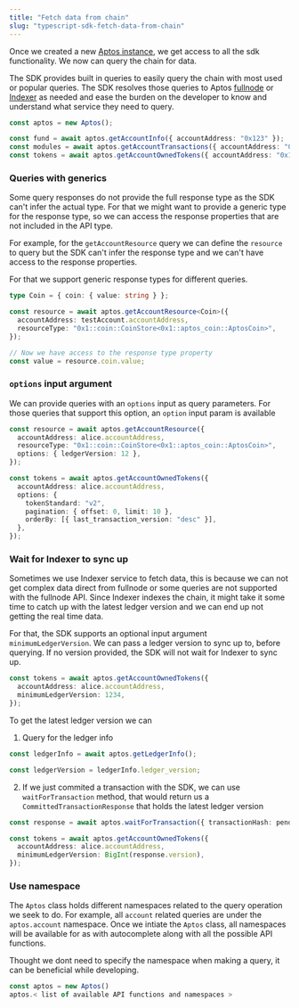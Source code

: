 ```yaml
---
title: "Fetch data from chain"
slug: "typescript-sdk-fetch-data-from-chain"
---
```


Once we created a new [Aptos instance](./sdk-configuration.md), we get access to all the sdk functionality. We now can query the chain for data.

The SDK provides built in queries to easily query the chain with most used or popular queries. The SDK resolves those queries to Aptos [fullnode](https://fullnode.mainnet.aptoslabs.com/v1/spec#/) or [Indexer](https://cloud.hasura.io/public/graphiql?endpoint=https://indexer.mainnet.aptoslabs.com/v1/graphql) as needed and ease the burden on the developer to know and understand what service they need to query.

```ts
const aptos = new Aptos();

const fund = await aptos.getAccountInfo({ accountAddress: "0x123" });
const modules = await aptos.getAccountTransactions({ accountAddress: "0x123" });
const tokens = await aptos.getAccountOwnedTokens({ accountAddress: "0x123" });
```

### Queries with generics

Some query responses do not provide the full response type as the SDK can't infer the actual type. For that we might want to provide a generic type for the response type, so we can access the response properties that are not included in the API type.

For example, for the `getAccountResource` query we can define the `resource` to query but the SDK can't infer the response type and we can't have access to the response properties.

For that we support generic response types for different queries.

```ts
type Coin = { coin: { value: string } };

const resource = await aptos.getAccountResource<Coin>({
  accountAddress: testAccount.accountAddress,
  resourceType: "0x1::coin::CoinStore<0x1::aptos_coin::AptosCoin>",
});

// Now we have access to the response type property
const value = resource.coin.value;
```

### `options` input argument

We can provide queries with an `options` input as query parameters. For those queries that support this option, an `option` input param is available

```ts
const resource = await aptos.getAccountResource({
  accountAddress: alice.accountAddress,
  resourceType: "0x1::coin::CoinStore<0x1::aptos_coin::AptosCoin>",
  options: { ledgerVersion: 12 },
});

const tokens = await aptos.getAccountOwnedTokens({
  accountAddress: alice.accountAddress,
  options: {
    tokenStandard: "v2",
    pagination: { offset: 0, limit: 10 },
    orderBy: [{ last_transaction_version: "desc" }],
  },
});
```

### Wait for Indexer to sync up

Sometimes we use Indexer service to fetch data, this is because we can not get complex data direct from fullnode or some queries are not supported with the fullnode API.
Since Indexer indexes the chain, it might take it some time to catch up with the latest ledger version and we can end up not getting the real time data.

For that, the SDK supports an optional input argument `minimumLedgerVersion`. We can pass a ledger version to sync up to, before querying.
If no version provided, the SDK will not wait for Indexer to sync up.

```ts
const tokens = await aptos.getAccountOwnedTokens({
  accountAddress: alice.accountAddress,
  minimumLedgerVersion: 1234,
});
```

To get the latest ledger version we can

1. Query for the ledger info

```ts
const ledgerInfo = await aptos.getLedgerInfo();

const ledgerVersion = ledgerInfo.ledger_version;
```

2. If we just commited a transaction with the SDK, we can use `waitForTransaction` method, that would return us a `CommittedTransactionResponse` that holds the latest ledger version

```ts
const response = await aptos.waitForTransaction({ transactionHash: pendingTransaction.hash });

const tokens = await aptos.getAccountOwnedTokens({
  accountAddress: alice.accountAddress,
  minimumLedgerVersion: BigInt(response.version),
});
```

### Use namespace

The `Aptos` class holds different namespaces related to the query operation we seek to do. For example, all `account` related queries are under the `aptos.account` namespace.
Once we intiate the `Aptos` class, all namespaces will be available for as with autocomplete along with all the possible API functions.

Thought we dont need to specify the namespace when making a query, it can be beneficial while developing.

```ts
const aptos = new Aptos()
aptos.< list of available API functions and namespaces >
```
